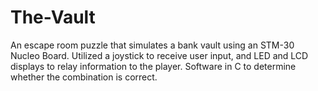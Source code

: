 # The-Vault

An escape room puzzle that simulates a bank vault using an STM-30 Nucleo Board. Utilized a joystick to receive user input, and LED and LCD displays to relay information to the player.
Software in C to determine whether the combination is correct.
